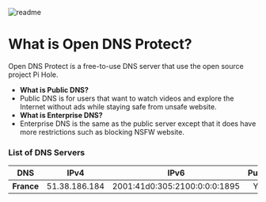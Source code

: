 ![readme](https://encrypted-tbn0.gstatic.com/images?q=tbn:ANd9GcQkwMdUS3pMKSHZWS4e0WFAauziky2T3zqu6Wu-MJ74dG9TiFKK)

# What is Open DNS Protect?

Open DNS Protect is a free-to-use DNS server that use the open source project Pi Hole.

* **What is Public DNS?**
* Public DNS is for users that want to watch videos and explore the Internet without ads while staying safe from unsafe website.
* **What is Enterprise DNS?**
* Enterprise DNS is the same as the public server except that it does have more restrictions such as blocking NSFW website.


### List of DNS Servers

DNS | IPv4 | IPv6 | Public | Enterprise
---------------- |:------:|:---------:|:--------------:|:-------------:
**France** | 51.38.186.184 | 2001:41d0:305:2100:0:0:0:1895 | Yes | No
